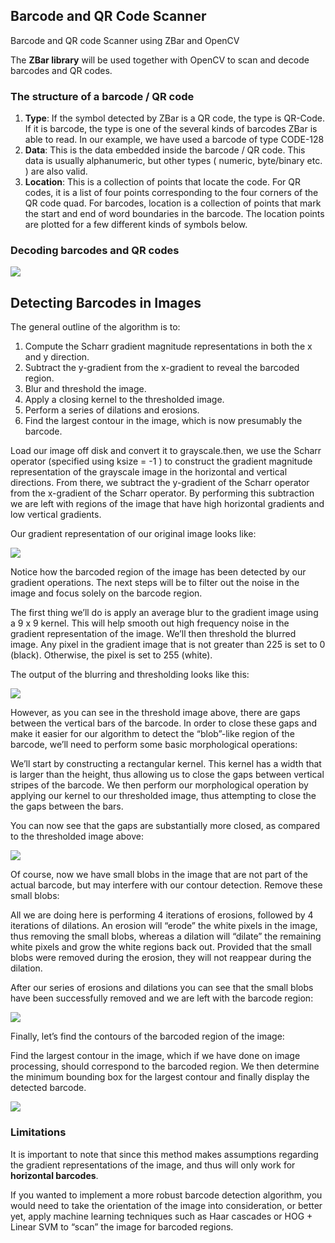 ## Barcode and QR Code Scanner
Barcode and QR code Scanner using ZBar and OpenCV

The **ZBar library** will be used together with OpenCV to scan and decode barcodes and QR codes.


### The structure of a barcode / QR code
1. **Type**: If the symbol detected by ZBar is a QR code, the type is QR-Code. If it is barcode, the type is one of the several kinds of barcodes ZBar is able to read. In our example, we have used a barcode of type CODE-128
2. **Data**: This is the data embedded inside the barcode / QR code. This data is usually alphanumeric, but other types ( numeric, byte/binary etc. ) are also valid.
3. **Location**: This is a collection of points that locate the code. For QR codes, it is a list of four points corresponding to the four corners of the QR code quad. For barcodes, location is a collection of points that mark the start and end of word boundaries in the barcode. The location points are plotted for a few different kinds of symbols below.

### Decoding barcodes and QR codes

![](https://github.com/shejz/Barcode-and-QR-code-scanner/blob/main/qr-barcode.png)

## Detecting Barcodes in Images

The general outline of the algorithm is to:

1. Compute the Scharr gradient magnitude representations in both the x and y direction.
2. Subtract the y-gradient from the x-gradient to reveal the barcoded region.
3. Blur and threshold the image.
4. Apply a closing kernel to the thresholded image.
5. Perform a series of dilations and erosions.
6. Find the largest contour in the image, which is now presumably the barcode.

Load our image off disk and convert it to grayscale.then, we use the Scharr operator (specified using ksize = -1 ) to construct the gradient magnitude representation of the grayscale image in the horizontal and vertical directions. From there, we subtract the y-gradient of the Scharr operator from the x-gradient of the Scharr operator. By performing this subtraction we are left with regions of the image that have high horizontal gradients and low vertical gradients.

Our gradient representation of our original image looks like:

![](https://github.com/shejz/Barcode-and-QR-code-scanner/blob/main/Detecting%20Barcodes%20in%20Images/gradient_barcode.jpg)

Notice how the barcoded region of the image has been detected by our gradient operations. The next steps will be to filter out the noise in the image and focus solely on the barcode region.

The first thing we’ll do is apply an average blur to the gradient image using a 9 x 9 kernel. This will help smooth out high frequency noise in the gradient representation of the image. We’ll then threshold the blurred image. Any pixel in the gradient image that is not greater than 225 is set to 0 (black). Otherwise, the pixel is set to 255 (white).

The output of the blurring and thresholding looks like this:

![](https://github.com/shejz/Barcode-and-QR-code-scanner/blob/main/Detecting%20Barcodes%20in%20Images/threshold.jpg)

However, as you can see in the threshold image above, there are gaps between the vertical bars of the barcode. In order to close these gaps and make it easier for our algorithm to detect the “blob”-like region of the barcode, we’ll need to perform some basic morphological operations:

We’ll start by constructing a rectangular kernel. This kernel has a width that is larger than the height, thus allowing us to close the gaps between vertical stripes of the barcode. We then perform our morphological operation by applying our kernel to our thresholded image, thus attempting to close the the gaps between the bars.

You can now see that the gaps are substantially more closed, as compared to the thresholded image above:

![](https://github.com/shejz/Barcode-and-QR-code-scanner/blob/main/Detecting%20Barcodes%20in%20Images/morphological.jpg)

Of course, now we have small blobs in the image that are not part of the actual barcode, but may interfere with our contour detection. Remove these small blobs:

All we are doing here is performing 4 iterations of erosions, followed by 4 iterations of dilations. An erosion will “erode” the white pixels in the image, thus removing the small blobs, whereas a dilation will “dilate” the remaining white pixels and grow the white regions back out. Provided that the small blobs were removed during the erosion, they will not reappear during the dilation.

After our series of erosions and dilations you can see that the small blobs have been successfully removed and we are left with the barcode region:

![](https://github.com/shejz/Barcode-and-QR-code-scanner/blob/main/Detecting%20Barcodes%20in%20Images/blobs.jpg)

Finally, let’s find the contours of the barcoded region of the image:

Find the largest contour in the image, which if we have done on image processing, should correspond to the barcoded region. We then determine the minimum bounding box for the largest contour and finally display the detected barcode.

![](https://github.com/shejz/Barcode-and-QR-code-scanner/blob/main/Detecting%20Barcodes%20in%20Images/detected_barcode_in_image.jpg)


### Limitations

It is important to note that since this method makes assumptions regarding the gradient representations of the image, and thus will only work for **horizontal barcodes**.

If you wanted to implement a more robust barcode detection algorithm, you would need to take the orientation of the image into consideration, or better yet, apply machine learning techniques such as Haar cascades or HOG + Linear SVM to “scan” the image for barcoded regions.
